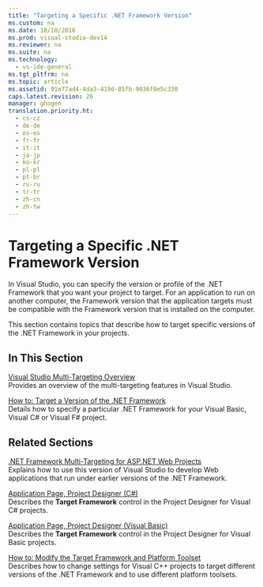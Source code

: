 ```yaml
---
title: "Targeting a Specific .NET Framework Version"
ms.custom: na
ms.date: 10/10/2016
ms.prod: visual-studio-dev14
ms.reviewer: na
ms.suite: na
ms.technology: 
  - vs-ide-general
ms.tgt_pltfrm: na
ms.topic: article
ms.assetid: 91e77ad4-4da3-419d-85fb-9036f0e5c330
caps.latest.revision: 26
manager: ghogen
translation.priority.ht: 
  - cs-cz
  - de-de
  - es-es
  - fr-fr
  - it-it
  - ja-jp
  - ko-kr
  - pl-pl
  - pt-br
  - ru-ru
  - tr-tr
  - zh-cn
  - zh-tw
---
```

# Targeting a Specific .NET Framework Version
In Visual Studio, you can specify the version or profile of the .NET Framework that you want your project to target. For an application to run on another computer, the Framework version that the application targets must be compatible with the Framework version that is installed on the computer.  
  
 This section contains topics that describe how to target specific versions of the .NET Framework in your projects.  
  
## In This Section  
 [Visual Studio Multi-Targeting Overview](../VS_IDE/Visual-Studio-Multi-Targeting-Overview.md)  
 Provides an overview of the multi-targeting features in Visual Studio.  
  
 [How to: Target a Version of the .NET Framework](../VS_IDE/How-to--Target-a-Version-of-the-.NET-Framework.md)  
 Details how to specify a particular .NET Framework for your Visual Basic, Visual C# or Visual F# project.  
  
## Related Sections  
 [.NET Framework Multi-Targeting for ASP.NET Web Projects](../Topic/.NET%20Framework%20Multi-Targeting%20for%20ASP.NET%20Web%20Projects.md)  
 Explains how to use this version of Visual Studio to develop Web applications that run under earlier versions of the .NET Framework.  
  
 [Application Page, Project Designer (C#)](../VS_IDE/Application-Page--Project-Designer--C#-.md)  
 Describes the **Target Framework** control in the Project Designer for Visual C# projects.  
  
 [Application Page, Project Designer (Visual Basic)](../VS_IDE/Application-Page--Project-Designer--Visual-Basic-.md)  
 Describes the **Target Framework** control in the Project Designer for Visual Basic projects.  
  
 [How to: Modify the Target Framework and Platform Toolset](../Topic/How%20to:%20Modify%20the%20Target%20Framework%20and%20Platform%20Toolset.md)  
 Describes how to change settings for Visual C++ projects to target different versions of the .NET Framework and to use different platform toolsets.
